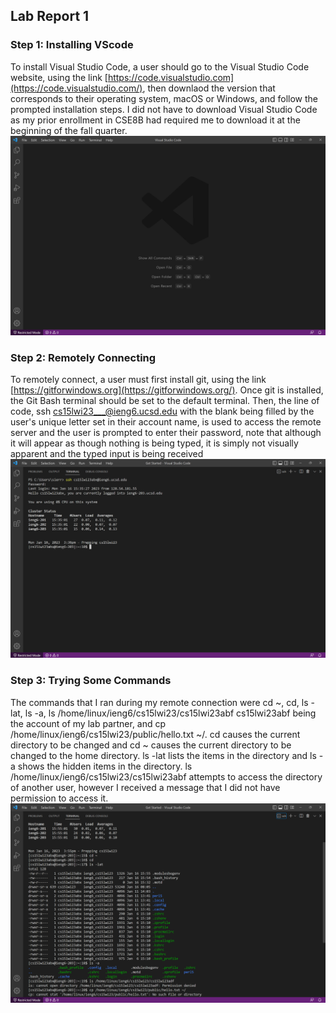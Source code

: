 ## Lab Report 1
### Step 1: Installing VScode
To install Visual Studio Code, a user should go to the Visual Studio Code website, using the link [https://code.visualstudio.com](https://code.visualstudio.com/), then downlaod the version that corresponds to their operating system, macOS or Windows, and follow the prompted installation steps. I did not have to download Visual Studio Code as my prior enrollment in CSE8B had required me to download it at the beginning of the fall quarter. 
![Image](lab-report-1-image-1.png)
### Step 2: Remotely Connecting
To remotely connect, a user must first install git, using the link [https://gitforwindows.org](https://gitforwindows.org/). Once git is installed, the Git Bash terminal should be set to the default terminal. Then, the line of code, ssh cs15lwi23___@ieng6.ucsd.edu with the blank being filled by the user's unique letter set in their account name, is used to access the remote server and the user is prompted to enter their password, note that although it will appear as though nothing is being typed, it is simply not visually apparent and the typed input is being received
![Image](lab-report-1-image-2.png)
### Step 3: Trying Some Commands
The commands that I ran during my remote connection were cd ~, cd, ls -lat, ls -a, ls /home/linux/ieng6/cs15lwi23/cs15lwi23abf cs15lwi23abf being the account of my lab partner, and cp /home/linux/ieng6/cs15lwi23/public/hello.txt ~/. cd causes the current directory to be changed and cd ~ causes the current directory to be changed to the home directory. ls -lat lists the items in the directory and ls -a shows the hidden items in the directory. ls /home/linux/ieng6/cs15lwi23/cs15lwi23abf attempts to access the directory of another user, however I received a message that I did not have permission to access it. 
![Image](lab-report-1-image-3.png)
